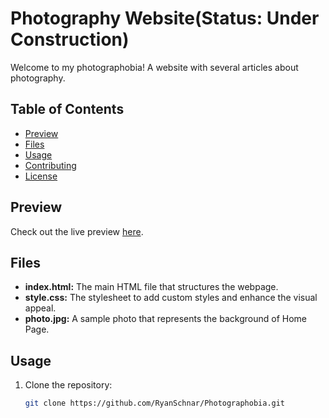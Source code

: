 # Photography Website(Status: Under Construction)

Welcome to my photographobia! A website with several articles about photography.

## Table of Contents
- [Preview](#preview)
- [Files](#files)
- [Usage](#usage)
- [Contributing](#contributing)
- [License](#license)

## Preview
Check out the live preview [here](https://ryanschnar.github.io/Photographobia/).

## Files
- **index.html:** The main HTML file that structures the webpage.
- **style.css:** The stylesheet to add custom styles and enhance the visual appeal.
- **photo.jpg:** A sample photo that represents the background of Home Page.

## Usage
1. Clone the repository:
   ```bash
   git clone https://github.com/RyanSchnar/Photographobia.git
